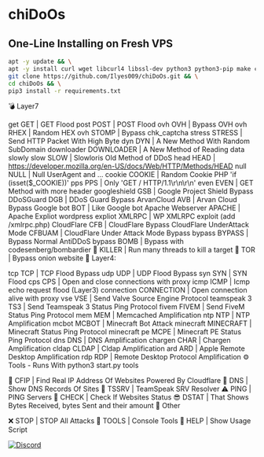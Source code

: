 # chiDoOs

## One-Line Installing on Fresh VPS

```bash
apt -y update && \
apt -y install curl wget libcurl4 libssl-dev python3 python3-pip make cmake automake autoconf m4 build-essential git && \
git clone https://github.com/Ilyes009/chiDoOs.git && \
cd chiDoOs && \
pip3 install -r requirements.txt
```
💣 Layer7

get GET | GET Flood
post POST | POST Flood
ovh OVH | Bypass OVH
ovh RHEX | Random HEX
ovh STOMP | Bypass chk_captcha
stress STRESS | Send HTTP Packet With High Byte
dyn DYN | A New Method With Random SubDomain
downloader DOWNLOADER | A New Method of Reading data slowly
slow SLOW | Slowloris Old Method of DDoS
head HEAD | https://developer.mozilla.org/en-US/docs/Web/HTTP/Methods/HEAD
null NULL | Null UserAgent and ...
cookie COOKIE | Random Cookie PHP 'if (isset($_COOKIE))'
pps PPS | Only 'GET / HTTP/1.1\r\n\r\n'
even EVEN | GET Method with more header
googleshield GSB | Google Project Shield Bypass
DDoSGuard DGB | DDoS Guard Bypass
ArvanCloud AVB | Arvan Cloud Bypass
Google bot BOT | Like Google bot
Apache Webserver APACHE | Apache Expliot
wordpress expliot XMLRPC | WP XMLRPC exploit (add /xmlrpc.php)
CloudFlare CFB | CloudFlare Bypass
CloudFlare UnderAttack Mode CFBUAM | CloudFlare Under Attack Mode Bypass
bypass BYPASS | Bypass Normal AntiDDoS
bypass BOMB | Bypass with codesenberg/bombardier
🔪 KILLER | Run many threads to kill a target
🧅 TOR | Bypass onion website
🧨 Layer4:

tcp TCP | TCP Flood Bypass
udp UDP | UDP Flood Bypass
syn SYN | SYN Flood
cps CPS | Open and close connections with proxy
icmp ICMP | Icmp echo request flood (Layer3)
connection CONNECTION | Open connection alive with proxy
vse VSE | Send Valve Source Engine Protocol
teamspeak 3 TS3 | Send Teamspeak 3 Status Ping Protocol
fivem FIVEM | Send FiveM Status Ping Protocol
mem MEM | Memcached Amplification
ntp NTP | NTP Amplification
mcbot MCBOT | Minecraft Bot Attack
minecraft MINECRAFT | Minecraft Status Ping Protocol
minecraft pe MCPE | Minecraft PE Status Ping Protocol
dns DNS | DNS Amplification
chargen CHAR | Chargen Amplification
cldap CLDAP | Cldap Amplification
ard ARD | Apple Remote Desktop Amplification
rdp RDP | Remote Desktop Protocol Amplification
⚙️ Tools - Runs With python3 start.py tools

🌟 CFIP | Find Real IP Address Of Websites Powered By Cloudflare
🔪 DNS | Show DNS Records Of Sites
📍 TSSRV | TeamSpeak SRV Resolver
⚠ PING | PING Servers
📌 CHECK | Check If Websites Status
😎 DSTAT | That Shows Bytes Received, bytes Sent and their amount
🎩 Other

❌ STOP | STOP All Attacks
🌠 TOOLS | Console Tools
👑 HELP | Show Usage Script

[![Discord](https://img.shields.io/badge/Discord-chipolata141-7289DA?logo=discord)](https://discord.com/users/chipolata141)
